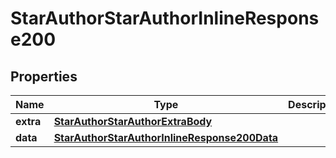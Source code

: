 # StarAuthorStarAuthorInlineResponse200

## Properties
Name | Type | Description | Notes
------------ | ------------- | ------------- | -------------
**extra** | [**StarAuthorStarAuthorExtraBody**](StarAuthorStarAuthorExtraBody.md) |  |  [optional]
**data** | [**StarAuthorStarAuthorInlineResponse200Data**](StarAuthorStarAuthorInlineResponse200Data.md) |  |  [optional]
